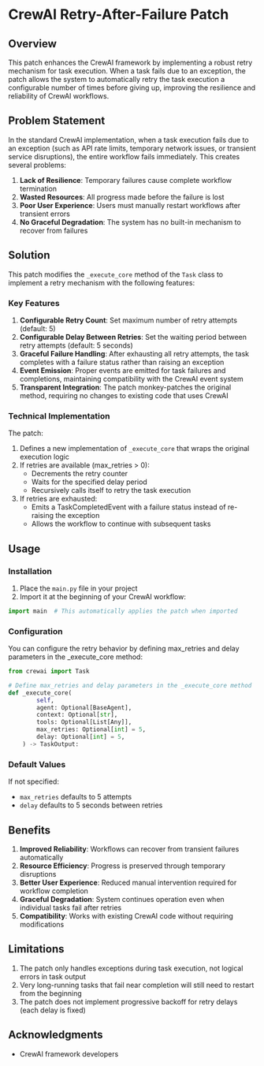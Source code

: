 # CrewAI Retry-After-Failure Patch

## Overview

This patch enhances the CrewAI framework by implementing a robust retry mechanism for task execution. When a task fails due to an exception, the patch allows the system to automatically retry the task execution a configurable number of times before giving up, improving the resilience and reliability of CrewAI workflows.

## Problem Statement

In the standard CrewAI implementation, when a task execution fails due to an exception (such as API rate limits, temporary network issues, or transient service disruptions), the entire workflow fails immediately. This creates several problems:

1. **Lack of Resilience**: Temporary failures cause complete workflow termination
2. **Wasted Resources**: All progress made before the failure is lost
3. **Poor User Experience**: Users must manually restart workflows after transient errors
4. **No Graceful Degradation**: The system has no built-in mechanism to recover from failures

## Solution

This patch modifies the `_execute_core` method of the `Task` class to implement a retry mechanism with the following features:

### Key Features

1. **Configurable Retry Count**: Set maximum number of retry attempts (default: 5)
2. **Configurable Delay Between Retries**: Set the waiting period between retry attempts (default: 5 seconds)
3. **Graceful Failure Handling**: After exhausting all retry attempts, the task completes with a failure status rather than raising an exception
4. **Event Emission**: Proper events are emitted for task failures and completions, maintaining compatibility with the CrewAI event system
5. **Transparent Integration**: The patch monkey-patches the original method, requiring no changes to existing code that uses CrewAI

### Technical Implementation

The patch:

1. Defines a new implementation of `_execute_core` that wraps the original execution logic
2. If retries are available (max_retries > 0):
   - Decrements the retry counter
   - Waits for the specified delay period
   - Recursively calls itself to retry the task execution
3. If retries are exhausted:
   - Emits a TaskCompletedEvent with a failure status instead of re-raising the exception
   - Allows the workflow to continue with subsequent tasks

## Usage

### Installation

1. Place the `main.py` file in your project
2. Import it at the beginning of your CrewAI workflow:

```python
import main  # This automatically applies the patch when imported
```

### Configuration

You can configure the retry behavior by defining max_retries and delay parameters in the _execute_core method:

```python
from crewai import Task

# Define max_retries and delay parameters in the _execute_core method
def _execute_core(
        self,
        agent: Optional[BaseAgent],
        context: Optional[str],
        tools: Optional[List[Any]],
        max_retries: Optional[int] = 5,
        delay: Optional[int] = 5,
    ) -> TaskOutput:
```

### Default Values

If not specified:
- `max_retries` defaults to 5 attempts
- `delay` defaults to 5 seconds between retries

## Benefits

1. **Improved Reliability**: Workflows can recover from transient failures automatically
2. **Resource Efficiency**: Progress is preserved through temporary disruptions
3. **Better User Experience**: Reduced manual intervention required for workflow completion
4. **Graceful Degradation**: System continues operation even when individual tasks fail after retries
5. **Compatibility**: Works with existing CrewAI code without requiring modifications

## Limitations

1. The patch only handles exceptions during task execution, not logical errors in task output
2. Very long-running tasks that fail near completion will still need to restart from the beginning
3. The patch does not implement progressive backoff for retry delays (each delay is fixed)

## Acknowledgments

- CrewAI framework developers

